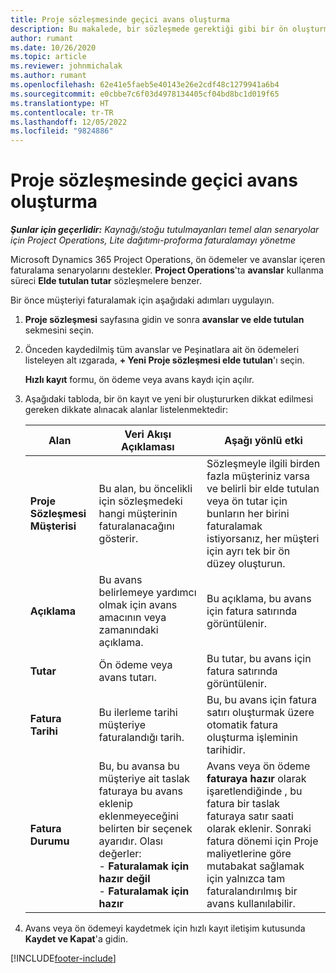```yaml
---
title: Proje sözleşmesinde geçici avans oluşturma
description: Bu makalede, bir sözleşmede gerektiği gibi bir ön oluşturma hakkında bilgi sağlanmaktadır.
author: rumant
ms.date: 10/26/2020
ms.topic: article
ms.reviewer: johnmichalak
ms.author: rumant
ms.openlocfilehash: 62e41e5faeb5e40143e26e2cdf48c1279941a6b4
ms.sourcegitcommit: e0cbbe7c6f03d4978134405cf04bd8bc1d019f65
ms.translationtype: HT
ms.contentlocale: tr-TR
ms.lasthandoff: 12/05/2022
ms.locfileid: "9824886"
---
```

# <a name="create-an-ad-hoc-advance-on-a-project-contract"></a>Proje sözleşmesinde geçici avans oluşturma

_**Şunlar için geçerlidir:** Kaynağı/stoğu tutulmayanları temel alan senaryolar için Project Operations, Lite dağıtımı-proforma faturalamayı yönetme_

Microsoft Dynamics 365 Project Operations, ön ödemeler ve avanslar içeren faturalama senaryolarını destekler. **Project Operations**'ta **avanslar** kullanma süreci **Elde tutulan tutar** sözleşmelere benzer. 

Bir önce müşteriyi faturalamak için aşağıdaki adımları uygulayın.

1. **Proje sözleşmesi** sayfasına gidin ve sonra **avanslar ve elde tutulan** sekmesini seçin.
2. Önceden kaydedilmiş tüm avanslar ve Peşinatlara ait ön ödemeleri listeleyen alt ızgarada, **+ Yeni Proje sözleşmesi elde tutulan**'ı seçin. 

    **Hızlı kayıt** formu, ön ödeme veya avans kaydı için açılır.
    
3. Aşağıdaki tabloda, bir ön kayıt ve yeni bir oluştururken dikkat edilmesi gereken dikkate alınacak alanlar listelenmektedir:

    | Alan | Veri Akışı Açıklaması | Aşağı yönlü etki |
    | --- | --- | --- |
    | **Proje Sözleşmesi Müşterisi** | Bu alan, bu öncelikli için sözleşmedeki hangi müşterinin faturalanacağını gösterir. | Sözleşmeyle ilgili birden fazla müşteriniz varsa ve belirli bir elde tutulan veya ön tutar için bunların her birini faturalamak istiyorsanız, her müşteri için ayrı tek bir ön düzey oluşturun. |
    | **Açıklama** | Bu avans belirlemeye yardımcı olmak için avans amacının veya zamanındaki açıklama. | Bu açıklama, bu avans için fatura satırında görüntülenir. |
    | **Tutar** | Ön ödeme veya avans tutarı. | Bu tutar, bu avans için fatura satırında görüntülenir. |
    | **Fatura Tarihi** | Bu ilerleme tarihi müşteriye faturalandığı tarih. | Bu, bu avans için fatura satırı oluşturmak üzere otomatik fatura oluşturma işleminin tarihidir. |
    | **Fatura Durumu** | Bu, bu avansa bu müşteriye ait taslak faturaya bu avans eklenip eklenmeyeceğini belirten bir seçenek ayarıdır. Olası değerler:</br>- **Faturalamak için hazır değil**</br>- **Faturalamak için hazır** | Avans veya ön ödeme **faturaya hazır** olarak işaretlendiğinde , bu fatura bir taslak faturaya satır saati olarak eklenir. Sonraki fatura dönemi için Proje maliyetlerine göre mutabakat sağlamak için yalnızca tam faturalandırılmış bir avans kullanılabilir. |

4. Avans veya ön ödemeyi kaydetmek için hızlı kayıt iletişim kutusunda **Kaydet ve Kapat**'a gidin.


[!INCLUDE[footer-include](../../includes/footer-banner.md)]
